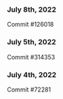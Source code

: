 ### July 8th, 2022

Commit #126018

### July 5th, 2022

Commit #314353


### July 4th, 2022

Commit #72281
